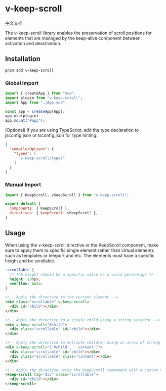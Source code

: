 # v-keep-scroll

[中文文档](README.md)

The v-keep-scroll library enables the preservation of scroll positions for elements that are managed by the keep-alive component between activation and deactivation.

## Installation

```bash
pnpm add v-keep-scroll
```

### Global Import

```javascript
import { createApp } from "vue";
import plugin from "v-keep-scroll";
import App from "./App.vue";

const app = createApp(App);
app.use(plugin)
app.mount("#app");
```

(Optional) If you are using TypeScript, add the type declaration to jsconfig.json or tsconfig.json for type hinting.

```json
{
  "compilerOptions": {
    "types": [
      "v-keep-scroll/types"
    ]
  }
}
```

### Manual Import

```javascript
import { KeepScroll, vKeepScroll } from "v-keep-scroll";

export default {
  components: { KeepScroll },
  directives: { keepScroll: vKeepScroll },
}
```

## Usage

When using the v-keep-scroll directive or the KeepScroll component, make sure to apply them to specific single element rather than virtual elements such as templates or teleport and etc. The elements must have a specific height and be scrollable.

```css
.scrollable {
  /* The height should be a specific value or a valid percentage */
  height: 100px; 
  overflow: auto;
}
```

```html
<!-- Apply the directive to the current element -->
<div class="scrollable" v-keep-scroll>
  <div id="child"></div>
</div>

<!-- Apply the directive to a single child using a string selector -->
<div v-keep-scroll="#child">
  <div class="scrollable" id="child"></div>
</div>

<!-- Apply the directive to multiple children using an array of string selectors -->
<div v-keep-scroll="['#child', '.content']">
  <div class="scrollable" id="child"></div>
  <div class="scrollable" class="content"></div>
</div>

<!-- Apply the directive using the KeepScroll component with a custom tag (default tag is "div") -->
<keep-scroll tag="div" class="scrollable">
  <div id="child"></div>
</keep-scroll>
```
